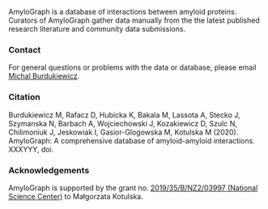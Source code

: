 AmyloGraph is a database of interactions between amyloid proteins. Curators of AmyloGraph gather data manually from the the latest published research literature and community data submissions.

### Contact

For general questions or problems with the data or database, please email [Michal Burdukiewicz](mailto:michalburdukiewicz@gmail.com).

### Citation

Burdukiewicz M, Rafacz D, Hubicka K, Bakala M, Lassota A, Stecko J, Szymanska N, Barbach A, Wojciechowski J, Kozakiewicz D, Szulc N, Chilimoniuk J, Jeskowiak I, Gasior-Glogowska M, Kotulska M (2020). AmyloGraph: A comprehensive database of amyloid-amyloid interactions. XXXYYY, doi.

### Acknowledgements

AmyloGraph is supported by the grant no. [2019/35/B/NZ2/03997 (National Science Center)](https://projekty.ncn.gov.pl/index.php?projekt_id=459038) to Małgorzata Kotulska.
